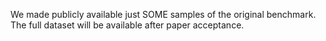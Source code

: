 We made publicly
available just SOME samples of the original benchmark. The full dataset will be available after paper acceptance.
